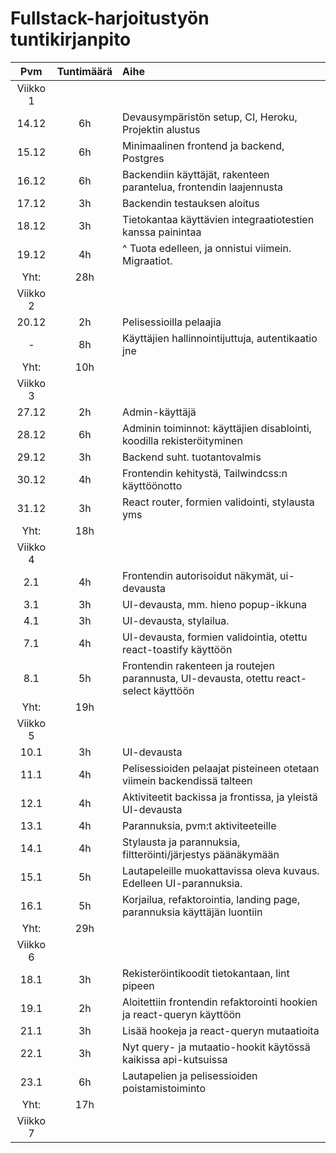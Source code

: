 # Fullstack-harjoitustyön tuntikirjanpito

| Pvm | Tuntimäärä | Aihe |
| :-: | :--------: | :--- |
| Viikko 1 |
| 14.12 | 6h | Devausympäristön setup, CI, Heroku, Projektin alustus |
| 15.12 | 6h | Minimaalinen frontend ja backend, Postgres |
| 16.12 | 6h | Backendiin käyttäjät, rakenteen parantelua, frontendin laajennusta |
| 17.12 | 3h | Backendin testauksen aloitus |
| 18.12 | 3h | Tietokantaa käyttävien integraatiotestien kanssa painintaa |
| 19.12 | 4h | ^ Tuota edelleen, ja onnistui viimein. Migraatiot. |
| Yht: | 28h |
| Viikko 2 |
| 20.12 | 2h | Pelisessioilla pelaajia |
| - | 8h | Käyttäjien hallinnointijuttuja, autentikaatio jne |
| Yht: | 10h |
| Viikko 3 |
| 27.12 | 2h | Admin-käyttäjä |
| 28.12 | 6h | Adminin toiminnot: käyttäjien disablointi, koodilla rekisteröityminen |
| 29.12 | 3h | Backend suht. tuotantovalmis |
| 30.12 | 4h | Frontendin kehitystä, Tailwindcss:n käyttöönotto |
| 31.12 | 3h | React router, formien validointi, stylausta yms |
| Yht: | 18h |
| Viikko 4 |
| 2.1 | 4h | Frontendin autorisoidut näkymät, ui-devausta |
| 3.1 | 3h | UI-devausta, mm. hieno popup-ikkuna |
| 4.1 | 3h | UI-devausta, stylailua. |
| 7.1 | 4h | UI-devausta, formien validointia, otettu react-toastify käyttöön |
| 8.1 | 5h | Frontendin rakenteen ja routejen parannusta, UI-devausta, otettu react-select käyttöön |
| Yht: | 19h |
| Viikko 5 |
| 10.1 | 3h | UI-devausta |
| 11.1 | 4h | Pelisessioiden pelaajat pisteineen otetaan viimein backendissä talteen |
| 12.1 | 4h | Aktiviteetit backissa ja frontissa, ja yleistä UI-devausta |
| 13.1 | 4h | Parannuksia, pvm:t aktiviteeteille |
| 14.1 | 4h | Stylausta ja parannuksia, filtteröinti/järjestys päänäkymään |
| 15.1 | 5h | Lautapeleille muokattavissa oleva kuvaus. Edelleen UI-parannuksia. |
| 16.1 | 5h | Korjailua, refaktorointia, landing page, parannuksia käyttäjän luontiin |
| Yht: | 29h |
| Viikko 6 |
| 18.1 | 3h | Rekisteröintikoodit tietokantaan, lint pipeen |
| 19.1 | 2h | Aloitettiin frontendin refaktorointi hookien ja react-queryn käyttöön |
| 21.1 | 3h | Lisää hookeja ja react-queryn mutaatioita |
| 22.1 | 3h | Nyt query- ja mutaatio-hookit käytössä kaikissa api-kutsuissa |
| 23.1 | 6h | Lautapelien ja pelisessioiden poistamistoiminto |
| Yht: | 17h |
| Viikko 7 |

